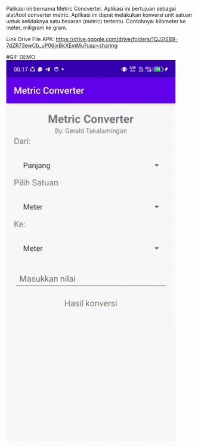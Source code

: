 Palikasi ini bernama Metric Concverter. Aplikasi ini bertujuan sebagai alat/tool converter metric.
Aplikasi ini dapat melakukan konversi unit satuan untuk setidaknya satu besaran (metric) tertentu.
Contohnya: kilometer ke meter, miligram ke gram.

Link Drive File APK: https://drive.google.com/drive/folders/1QJ2lSB9-7dZR73ewCb_uP06jvBkXEmMu?usp=sharing

#GIF DEMO
![](https://github.com/gerald13579/Metric-Converter-Gerald-Takalamingan-Android-Studio/blob/master/demo.gif)
